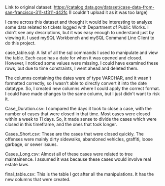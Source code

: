 Link to original dataset: https://catalog.data.gov/dataset/case-data-from-san-francisco-311-sf311-d42fc
(I couldn't upload it as it was too large)

I came across this dataset and thought it would be interesting to analyze some data related to tickets logged with Department of Public Works. I didn't see any descriptions,
but it was easy enough to understand just by viewing it. I used mySQL Workbench and mySQL Command Line Client to do this project.


case_table.sql: 
A list of all the sql commands I used to manipulate and view the table. Each case has a date for when it was opened and closed. 
However, I noticed some values were missing. I could have examined these rows, but due to time constraints, I went ahead and deleted them.

The columns containing the dates were of type VARCHAR, and it wasn't formatted correctly, so I wasn't able to directly convert it into 
the date datatype. So, I created new columns where I could apply the correct format. I could have made changes to the same column, but I
just didn't want to risk it.


Case_Duration.csv:
I compared the days it took to close a case, with the number of cases that were closed in that time. Most cases were closed within a week
to 11 days. So, it made sense to divide the cases which were closed in this timeframe, and the ones that took longer.

Cases_Short.csv:
These are the cases that were closed quickly. The offenses were mainly dirty sidewalks, abandoned vehicles, graffiti, loose garbage, or
sewer issues.

Cases_Long.csv:
Almost all of these cases were related to tree maintainence. I assumed it was because these cases would involve real estate laws.

final_table.csv:
This is the table I got after all the manipulations. It has the new columns that were created.


